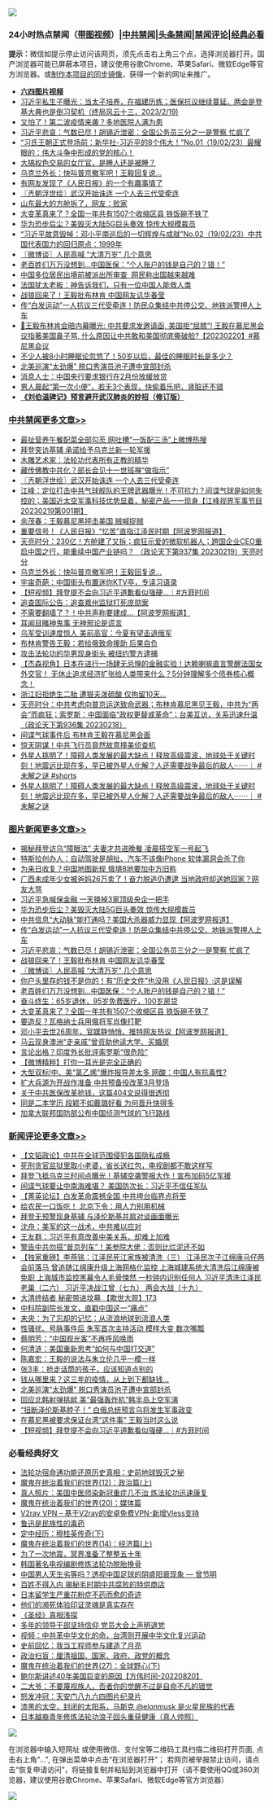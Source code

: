 ![](https://raw.githubusercontent.com/jsvpn/jsproxy/dev/64photo/fqnews-qr.jpg)

<div id="tt">
<h3>24小时热点禁闻（<a href="https://aaa.v2dns.tk/?QAjUl=BgRp5UNKRn&T5Vk=fPVH&Q59Ab=WxGE" target="_blank">带图视频</a>）|<a href="#%E4%B8%AD%E5%85%B1%E7%A6%81%E9%97%BB%E6%9B%B4%E5%A4%9A%E6%96%87%E7%AB%A0">中共禁闻</a>|<a href="#%E5%9B%BE%E7%89%87%E6%96%B0%E9%97%BB%E6%9B%B4%E5%A4%9A%E6%96%87%E7%AB%A0">头条禁闻</a>|<a href="#%E6%96%B0%E9%97%BB%E8%AF%84%E8%AE%BA%E6%9B%B4%E5%A4%9A%E6%96%87%E7%AB%A0">禁闻评论|<a href="#%E5%BF%85%E7%9C%8B%E7%BB%8F%E5%85%B8%E5%A5%BD%E6%96%87">经典必看</a></h3>
<div><b>提示：</b>微信如提示停止访问该网页，须先点击右上角三个点，选择浏览器打开。国产浏览器可能已屏蔽本项目，建议使用谷歌Chrome、苹果Safari、微软Edge等官方浏览器。或<a href="%E5%88%B6%E4%BD%9Cgit%E7%A6%81%E9%97%BB%E9%95%9C%E5%83%8F.md">制作本项目的同步镜像</a>，获得一个新的网址来推广。</div>
<ul>
<li><b><a href="http://d2.v2rss.gq/64.mp4" target="_blank">六四图片视频</a></b></li>
<li><a href="/sohnews/20230220/1850829.md">习近平私生子曝光：当太子培养，在福建历练；医保抗议继续蔓延，两会是登基大典也是倒习契机（终局风云十三，2023/2/19)</a></li>
<li><a href="/baitai/20230219/1850785.md">又怕了！第二波疫情来袭？多地医院人满为患</a></li>
<li><a href="/topimagenews/20230220/1850949.md">习近平悲哀：气数已尽！胡锡近泄密：全国公务员三分之一是警察 忙疯了</a></li>
<li><a href="/sohnews/20230220/1850790.md">“习氏王朝正式登场前：新华社-习近平的8个伟大！”No.01（19/02/23）最耀眼的：伟大斗争中形成的党的核心！</a></li>
<li><a href="/cnnews/20230220/1850815.md">大搞权色交易的女厅官，是睡人还是被睡？</a></li>
<li><a href="/cbnews/20230220/1850882.md">乌克兰外长：快叫普京撤军吧！王毅回复说…</a></li>
<li><a href="/cnnews/20230220/1850821.md">有网友发现了《人民日报》的一个有趣事情了</a></li>
<li><a href="/cbnews/20230220/1850948.md">〖兲朝浮世绘〗武汉开始诛连 一个人去三代受牵连</a></li>
<li><a href="/finance/20230220/1850845.md">山东最大的方舱拆了，网友：败家</a></li>
<li><a href="/topimagenews/20230220/1850860.md">大变革真来了？全国一年共有1507个收缩区县 铁饭碗不铁了</a></li>
<li><a href="/topimagenews/20230220/1851001.md">华为恐步后尘？美毁灭大陆5G巨头奏效 惊传大规模裁员</a></li>
<li><a href="/sohnews/20230220/1850809.md">“习近平故意毁掉：邓小平南巡后的一切辉煌与成就”No.02（19/02/23）中共国代表国力的回归原点：1999年</a></li>
<li><a href="/topimagenews/20230220/1850942.md">〖微博谈〗人民高喊 “大清万岁” 几个意思</a></li>
<li><a href="/topimagenews/20230220/1850912.md">老百姓们万万没想到…中国医保：“个人账户的钱是自己的？错！”</a></li>
<li><a href="/ssgc/20230220/1850991.md">中国多位居民出境前被派出所审查  网民称出国越来越难</a></li>
<li><a href="/ssgc/20230219/1850782.md">法国犹太老板：神告诉我们，只有一位中国人能救人类</a></li>
<li><a href="/topimagenews/20230220/1850943.md">战狼回来了！王毅批布林肯 中国网友讥华春莹</a></li>
<li><a href="/topimagenews/20230220/1850956.md">传“白发运动”一人抗议三代受牵连！防民众集结中共停公交、地铁派警押人上车</a></li>
<li><a href="/sohnews/20230220/1851021.md">🤬王毅布林肯会晤内幕曝光: 中共要求发邀请函, 美国拒“屈膝”! 王毅在慕尼黑会议指著美国鼻子骂, 什么原因让中共敢和美国彻底撕破脸?【20230220】#慕尼黑会议</a></li>
<li><a href="/health/20230220/1850888.md">不少人被8小时睡眠论忽悠了！50岁以后，最佳的睡眠时长是多少？</a></li>
<li><a href="/comments/20230220/1850813.md">北美巡演“太劲爆” 脱口秀演员池子遭中宣部封杀</a></li>
<li><a href="/headline/20230220/1850967.md">消息人士：中国央行要求银行在2月份放缓放贷</a></li>
<li><a href="/health/20230220/1850864.md">男人晨起“第一次小便”，若无3个表现，快偷着乐吧，肾脏还不错</a></li>
<li><b><a href="/comments/20200207/1272816.md" target="_blank">《刘伯温碑记》预言避开武汉肺炎的妙招（修订版）</a></b></li>
</ul>
</div>

<div class="catlist">
<h3><a href="/cbnews/" target="_blank">中共禁闻</a><span><a href="/cbnews/" target="_blank" rel="nofollow">更多文章>></a></span></h3>
<ul>
<li><a href="/cbnews/20230220/1851097.md" target="_blank">最扯营养午餐配菜全部勾芡 网吐槽“一饭配三汤”上微博热搜</a></li>
<li><a href="/cbnews/20230220/1851081.md" target="_blank">拜登突访基辅 承诺给予乌克兰新一轮军援</a></li>
<li><a href="/cbnews/20230220/1850904.md" target="_blank">木雕艺术家：法轮功代表所有正教的精华</a></li>
<li><a href="/cbnews/20230220/1851024.md" target="_blank">藏传佛教中共化？部长会见十一世班禅“做指示”</a></li>
<li><a href="/cbnews/20230220/1850948.md" target="_blank">〖兲朝浮世绘〗武汉开始诛连 一个人去三代受牵连</a></li>
<li><a href="/cbnews/20230220/1850926.md" target="_blank">江峰：定位打击中共气球舰队的王牌武器曝光！不可抗力？间谍气球是如何失控的；美国近太空军事科技优势显着，秘密产品一一现身【江峰视界军事节目20230219第001期】</a></li>
<li><a href="/cbnews/20230220/1850924.md" target="_blank">余茂春：王毅慕尼黑抨击美国 贼喊捉贼</a></li>
<li><a href="/cbnews/20230220/1850913.md" target="_blank">重要信号！《人民日报》“忆苦”直指江泽民时期【阿波罗网报道】</a></li>
<li><a href="/cbnews/20230220/1850911.md" target="_blank">天亮时分：230亿！方舱建了又拆；疯狂示爱的微软机器人；跨国企业CEO重启中国之行，能重续中国产业链吗？ （政论天下第937集 20230219）天亮时分</a></li>
<li><a href="/cbnews/20230220/1850882.md" target="_blank">乌克兰外长：快叫普京撤军吧！王毅回复说…</a></li>
<li><a href="/cbnews/20230220/1850861.md" target="_blank">宇宙奇葩：中国街头布置迷你KTV亭，专读习语录</a></li>
<li><a href="/comments/20230219/1850779.md" target="_blank">【短视频】拜登提不会向习近平道歉看似强硬&#8230;｜#方菲时间</a></li>
<li><a href="/cbnews/20230219/1850775.md" target="_blank">追查国际公告：追查嘉州监狱打死庞勋案</a></li>
<li><a href="/cbnews/20230219/1850769.md" target="_blank">不需要翻墙了？！中共声称要建成&#8230;【阿波罗网报道】</a></li>
<li><a href="/cbnews/20230219/1850729.md" target="_blank">耳闻目睹神鬼事 无神邪论是谎言</a></li>
<li><a href="/cbnews/20230219/1850745.md" target="_blank">乌军受训速度惊人 美前高官：今夏有望击退俄军</a></li>
<li><a href="/cbnews/20230219/1850709.md" target="_blank">布林肯警告王毅：若给俄致命援助 后果自负</a></li>
<li><a href="/cbnews/20230219/1850683.md" target="_blank">攻击法轮功的华男现身街头 被纽约警方逮捕</a></li>
<li><a href="/comments/20230219/1850652.md" target="_blank">【杰森视角】日本在进行一场肆无忌惮的金融实验！达赖喇嘛直言警醒法国女外交官！ 无休止追求经济扩张给人类带来什么？5分钟理解多个债券核心概念！</a></li>
<li><a href="/cbnews/20230219/1850646.md" target="_blank">浙江妇拒绝生二胎 遭狠夫泼硫酸 仅拘留10天…</a></li>
<li><a href="/cbnews/20230219/1850645.md" target="_blank">天亮时分：中共考虑向普京运送致命武器；布林肯慕尼黑见王毅，中共为“两会”而疯狂；索罗斯：中国面临“政权更替或革命”；台美互访，关系迅速升温（政论天下第936集 20230218）</a></li>
<li><a href="/cbnews/20230219/1850552.md" target="_blank">间谍气球事件后 布林肯王毅在慕尼黑会面</a></li>
<li><a href="/cbnews/20230219/1850543.md" target="_blank">惊天阴谋！中共飞行员竟然故意撞美侦查机</a></li>
<li><a href="/comments/20230218/1850472.md" target="_blank">外星人挑明了！障碍人类发展的最大缺点！释放高级震波，地球处于关键时刻！地震远比现在多，早已被外星人化解？人还需要战争最后的敌人⋯⋯｜ #未解之谜 #shorts</a></li>
<li><a href="/comments/20230218/1850464.md" target="_blank">外星人挑明了！障碍人类发展的最大缺点！释放高级震波，地球处于关键时刻！地震远比现在多，早已被外星人化解？人还需要战争最后的敌人⋯⋯｜ #未解之谜</a></li>

</ul>
</div>
<div class="catlist">
<h3><a href="/topimagenews/" target="_blank">图片新闻</a><span><a href="/topimagenews/" target="_blank" rel="nofollow">更多文章>></a></span></h3>
<ul>
<li><a href="/topimagenews/20230220/1851116.md" target="_blank">揭秘拜登访乌“障眼法” 夫妻才共进晚餐 凌晨搭空军一号起飞</a></li>
<li><a href="/topimagenews/20230220/1851096.md" target="_blank">特斯拉创办人：自动驾驶是胡扯、汽车不该像iPhone 软体漏洞会杀了你</a></li>
<li><a href="/topimagenews/20230220/1851091.md" target="_blank">为来日收复？中国地图新规 俄境8地要加中方旧称</a></li>
<li><a href="/topimagenews/20230220/1851075.md" target="_blank">广西未成年少女被爸妈26万卖了！奋力脱逃仍遭逮 当地政府却送她回家？网友大骂</a></li>
<li><a href="/topimagenews/20230220/1851074.md" target="_blank">习近平急喊保金融 一天换掉3家顶级央企一把手</a></li>
<li><a href="/topimagenews/20230220/1851001.md" target="_blank">华为恐步后尘？美毁灭大陆5G巨头奏效 惊传大规模裁员</a></li>
<li><a href="/topimagenews/20230220/1850981.md" target="_blank">中共信息“大动脉”能打通吗？美国大杀器威力显现【阿波罗网报道】</a></li>
<li><a href="/topimagenews/20230220/1850956.md" target="_blank">传“白发运动”一人抗议三代受牵连！防民众集结中共停公交、地铁派警押人上车</a></li>
<li><a href="/topimagenews/20230220/1850949.md" target="_blank">习近平悲哀：气数已尽！胡锡近泄密：全国公务员三分之一是警察 忙疯了</a></li>
<li><a href="/topimagenews/20230220/1850943.md" target="_blank">战狼回来了！王毅批布林肯 中国网友讥华春莹</a></li>
<li><a href="/topimagenews/20230220/1850942.md" target="_blank">〖微博谈〗人民高喊 “大清万岁” 几个意思</a></li>
<li><a href="/topimagenews/20230220/1850935.md" target="_blank">你户头里存的钱不是你的！有“历史文件”也没用《人民日报》:这是误解</a></li>
<li><a href="/topimagenews/20230220/1850912.md" target="_blank">老百姓们万万没想到…中国医保：“个人账户的钱是自己的？错！”</a></li>
<li><a href="/topimagenews/20230220/1850863.md" target="_blank">奋斗终生：65岁退休，95岁免费医疗，100岁房贷</a></li>
<li><a href="/topimagenews/20230220/1850860.md" target="_blank">大变革真来了？全国一年共有1507个收缩区县 铁饭碗不铁了</a></li>
<li><a href="/topimagenews/20230220/1850853.md" target="_blank">要造反？瓦格纳士兵用俄将军肖像打靶</a></li>
<li><a href="/topimagenews/20230219/1850760.md" target="_blank">邓小平去世26周年，官媒静悄悄，推特网友热议【阿波罗网报道】</a></li>
<li><a href="/topimagenews/20230219/1850711.md" target="_blank">马云现身澳洲“走亲戚”曾资助他读大学、买婚房</a></li>
<li><a href="/topimagenews/20230219/1850698.md" target="_blank">言论出格？印度外长批评索罗斯“很危险”</a></li>
<li><a href="/topimagenews/20230219/1850673.md" target="_blank">【微博精粹】打你一耳光是完全正确的</a></li>
<li><a href="/topimagenews/20230219/1850558.md" target="_blank">大型双标!中、美“氯乙烯”爆炸报导差太多 网酸：中国人有抗毒性?</a></li>
<li><a href="/topimagenews/20230219/1850548.md" target="_blank">扩大兵源为开战作准备 中共预备役改革3月登场</a></li>
<li><a href="/topimagenews/20230219/1850533.md" target="_blank">关于中共医保改革抢钱，这篇404文说得很透彻</a></li>
<li><a href="/topimagenews/20230219/1850532.md" target="_blank">同是二本学历 段颖不如戴璐好看 为何晋升快得多</a></li>
<li><a href="/topimagenews/20230219/1850530.md" target="_blank">加拿大联邦国防部公布中国侦测气球的飞行路线</a></li>

</ul>
</div>
<div class="catlist">
<h3><a href="/comments/" target="_blank">新闻评论</a><span><a href="/comments/" target="_blank" rel="nofollow">更多文章>></a></span></h3>
<ul>
<li><a href="/comments/20230220/1851098.md" target="_blank">【文韬政论】中共在全球范围侵犯各国隐私成瘾</a></li>
<li><a href="/comments/20230220/1851095.md" target="_blank">死刑贪官监狱里取小老婆，省长送红包，电视剧都不敢这样写</a></li>
<li><a href="/comments/20230220/1851072.md" target="_blank">拜登飞抵乌克兰时间点曝光！基辅空袭警报大作！宣布加码5亿军援</a></li>
<li><a href="/comments/20230220/1851071.md" target="_blank">间谍气球要让中南海难堪？ 美国防次长：习近平不信任军队</a></li>
<li><a href="/comments/20230220/1851070.md" target="_blank">【菁英论坛】白发革命震撼全国 中共垮台临界点将至</a></li>
<li><a href="/comments/20230220/1851060.md" target="_blank">给农民一口饭吃！ 北京下令：用人力别用机械</a></li>
<li><a href="/comments/20230220/1851028.md" target="_blank">拜登无预警现身基辅 与泽伦斯基并肩对谈画面曝光</a></li>
<li><a href="/comments/20230220/1851025.md" target="_blank">沈舟：美军的这一战术，中共难以应对</a></li>
<li><a href="/comments/20230220/1851022.md" target="_blank">王友群：习近平有意改善中美关系，却难上加难</a></li>
<li><a href="/comments/20230220/1851016.md" target="_blank">警告中共勿搭“普京列车”！美参院大佬：否则比烂泥还不如</a></li>
<li><a href="/comments/20230220/1850925.md" target="_blank">【独家重磅】李燕铭：江泽民死江家族被清洗（三） 江泽民次子江绵康马仔两会前落马 曾追随江绵康升级上海网格化监控 上海城建系统大清洗后江绵康被免职 上海城市监控黑幕令人毛骨悚然 一秒钟内识别任何人 习近平清洗江泽民老巢（二六） 习近平决战江曾（七九） 两会大战（十九）</a></li>
<li><a href="/comments/20230220/1850918.md" target="_blank">大清终结者 秘密带进坟墓 【欺世大观】173</a></li>
<li><a href="/comments/20230220/1850917.md" target="_blank">中科院副院长发文，直戳中国这一“痛点”</a></li>
<li><a href="/comments/20230220/1850907.md" target="_blank">未央：为了忘却的记忆：从流浪地球到流浪人类</a></li>
<li><a href="/comments/20230220/1850899.md" target="_blank">性骚扰、号脉事件后 朱军首次主持活动 模样大变 数次嘴瓢</a></li>
<li><a href="/comments/20230220/1850893.md" target="_blank">蔡明芳：“中国观光客”不再呼风唤雨</a></li>
<li><a href="/comments/20230220/1850892.md" target="_blank">何清涟：美国重新思考“如何与中国打交道”</a></li>
<li><a href="/comments/20230220/1850891.md" target="_blank">陈嘉宏：王毅的说法与朱立伦几乎一模一样</a></li>
<li><a href="/comments/20230220/1850890.md" target="_blank">张3丰：抢走话筒的孩子，应该知道点别的</a></li>
<li><a href="/comments/20230220/1850889.md" target="_blank">钱从哪里来？这三年的疫情，从上到下都缺钱…</a></li>
<li><a href="/comments/20230220/1850813.md" target="_blank">北美巡演“太劲爆” 脱口秀演员池子遭中宣部封杀</a></li>
<li><a href="/comments/20230220/1850803.md" target="_blank">回应北韩射弹挑衅 美“最强轰炸机”韩半岛上空军演</a></li>
<li><a href="/comments/20230220/1850802.md" target="_blank">“扭断泽伦斯基脖子！” 白俄总统预言乌将发生军事政变</a></li>
<li><a href="/comments/20230220/1850801.md" target="_blank">在慕尼黑被要求保证台湾“这件事” 王毅当时这么说</a></li>
<li><a href="/comments/20230219/1850779.md" target="_blank">【短视频】拜登提不会向习近平道歉看似强硬&#8230;｜#方菲时间</a></li>

</ul>
</div>

<div class="catlist">
<h3>必看经典好文</h3>
<ul>
<li><a href="/tculture/20121025/73069.md" target="_blank">法轮功宿命通功能还原历史真相：史前地球毁灭之秘</a></li>
<li><a href="/topimagenews/20180601/951286.md" target="_blank">魔鬼在统治着我们的世界(12)：政治篇(上)</a></li>
<li><a href="/comments/20210215/1487728.md" target="_blank">真人照片：美国中医师染新冠重症几不治 炼法轮功迅速康复</a></li>
<li><a href="/comments/20180725/976787.md" target="_blank">魔鬼在统治着我们的世界(20)：媒体篇</a></li>
<li><a href="/comments/20210402/1257608.md" target="_blank">V2ray VPN &#8211; 基于V2ray的安卓免费VPN-新增Vless支持</a></li>
<li><a href="/lishi/20130311/666695.md" target="_blank">鲁迅是民族性的毒药</a></li>
<li><a href="/tculture/xiulian/20151108/468739.md" target="_blank">定中经历：穆桂英传奇(下)</a></li>
<li><a href="/topimagenews/20180605/953415.md" target="_blank">魔鬼在统治着我们的世界(14)：经济篇(上)</a></li>
<li><a href="/cbnews/20200309/948043.md" target="_blank">为了一次地震，冥界准备了整整五十年</a></li>
<li><a href="/comments/20210805/1600200.md" target="_blank">韩国著名电视编剧修炼法轮功脱胎换骨</a></li>
<li><a href="/comments/20220208/1689146.md" target="_blank">中国男人天生劣等吗？透视中国足球的阴盛阳衰现象 — 曾节明</a></li>
<li><a href="/lifebaike/20200711/1358994.md" target="_blank">百姓不得入内 揭秘毛时期中共腐败的特供商店</a></li>
<li><a href="/comments/20210324/1511732.md" target="_blank">日本留学生严重花粉症不药而愈的奇迹</a></li>
<li><a href="/ssgc/20220828/1777549.md" target="_blank">他们的濒死体验印证灵魂是真实存在</a></li>
<li><a href="/tculture/20201113/1430493.md" target="_blank">《圣经》真相浅探</a></li>
<li><a href="/comments/20210307/1500218.md" target="_blank">多年的领导干部坚持信仰 党员大会上声明退党</a></li>
<li><a href="/comments/20220119/1681422.md" target="_blank">视频：中共革中华文化的命，台湾则开展中华文化复兴运动</a></li>
<li><a href="/aomi/history/20141104/323033.md" target="_blank">史前回忆：我当工程师参与建造了月亮</a></li>
<li><a href="/baitai/20221002/1792160.md" target="_blank">政治扫盲：厘清祖国、国家、政府、政党的概念</a></li>
<li><a href="/comments/20181224/1052333.md" target="_blank">魔鬼在统治着我们的世界(27)：全球野心(下)</a></li>
<li><a href="/bannedvideo/20220821/1774387.md" target="_blank">鲍尔斯讲述40年美国巨变的原因【方伟时间-20220820】</a></li>
<li><a href="/comments/20230216/1841973.md" target="_blank">二大爷：不要蔑视族人，否者你的觉醒不过是自命不凡的错觉</a></li>
<li><a href="/comments/20200604/783200.md" target="_blank">怒发冲冠：天安门八九六四图片纪录片</a></li>
<li><a href="/cbnews/20211017/1639766.md" target="_blank">漆黑的太空，封闭的太阳系，马斯克 @elonmusk 是火星民族的代表</a></li>
<li><a href="/comments/20211023/1642745.md" target="_blank">日本越裔青年修炼法轮功浪子回头重获健康（真人帅照）</a></li>

</ul>
</div>

![](https://raw.githubusercontent.com/jsvpn/jsproxy/dev/64photo/fqnews-qr.jpg)

在浏览器中输入短网址 或使用微信、支付宝等二维码工具扫描二维码打开页面, 点击右上角"...", 在弹出菜单中点击“在浏览器打开”； 若网页被举报禁止访问，请点击“恢复申请访问”，将链接复制并粘贴到浏览器中打开（请不要使用QQ或360浏览器，建议使用谷歌Chrome、苹果Safari、微软Edge等官方浏览器）

![](https://raw.githubusercontent.com/jsvpn/jsproxy/dev/64photo/wx.jpg)